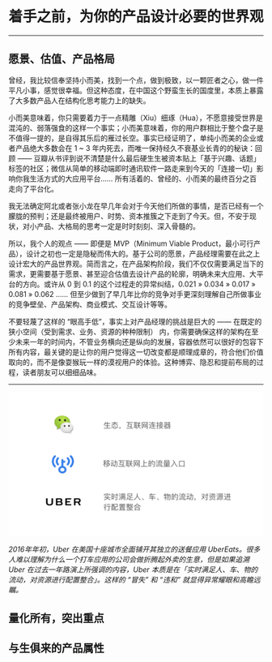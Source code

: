 # 着手之前，为你的产品设计必要的世界观

---

## 愿景、估值、产品格局

曾经，我比较信奉坚持小而美，找到一个点，做到极致，以一颗匠者之心，做一件平凡小事，感觉很幸福。但这种态度，在中国这个野蛮生长的国度里，本质上暴露了大多数产品人在结构化思考能力上的缺失。

小而美意味着，你只需要着力于一点精雕（Xiu）细琢（Hua），不愿意接受世界是混沌的、弱落强食的这样一个事实；小而美意味着，你的用户群相比于整个盘子是不值得一提的，是自得其乐后的雁过长空。事实已经证明了，单纯小而美的企业或者产品绝大多数会在 1 ~ 3 年内死去，而唯一保持经久不衰基业长青的的秘诀：回顾 —— 豆瓣从书评到说不清楚是什么最后硬生生被资本贴上「基于兴趣、话题」标签的社区；微信从简单的移动端即时通讯软件一路走来到今天的「连接一切」影响你我生活方式的大应用平台…… 所有活着的、曾经的、小而美的最终百分之百走向了平台化。

我无法确定阿北或者张小龙在早几年会对于今天他们所做的事情，是否已经有一个朦胧的预判；还是最终被用户、时势、资本推簇之下走到了今天。但，不安于现状，对小产品、大格局的思考一定是时时刻刻、深入骨髓的。

所以，我个人的观点 —— 即便是 MVP（Minimum Viable Product，最小可行产品），设计之初也一定是隐秘而伟大的。基于公司的愿景，产品经理需要在此之上设计宏大的产品世界观。简而言之，在产品架构阶段，我们不仅仅需要满足当下的需求，更需要基于愿景、甚至迎合估值去设计产品的轮廓，明确未来大应用、大平台的方向。或许从 0 到 0.1 的这个过程走的异常纠结，0.021 » 0.034 » 0.017 » 0.081 » 0.062 …… 但至少做到了早几年比你的竞争对手更深刻理解自己所做事业的竞争壁垒、产品架构、商业模式、交互设计等等。

不要轻蔑了这样的 “眼高手低”，事实上对产品经理的挑战是巨大的 —— 在既定的狭小空间（受到需求、业务、资源的种种限制） 内，你需要确保这样的架构在至少未来一年的时间内，不管业务横向还是纵向的发展，容器依然可以很好的包容下所有内容，最关键的是让你的用户觉得这一切改变都是顺理成章的，符合他们价值取向的，而不是像耍猴玩一样的漠视用户的体验。这种博弈、隐忍和提前布局的过程，读者朋友可以细细品味。


---

![](images/charter1-1.png)


*2016年年初，Uber 在美国十座城市全面铺开其独立的送餐应用 UberEats。很多人难以理解为什么一个打车应用的公司会做折腾起外卖的生意，但是如果追溯 Uber 在过去一年路演上所强调的内容，Uber 本质是在「实时满足人、车、物的流动，对资源进行配置整合」。这样的 “冒失” 和 “违和” 就显得异常耀眼和高瞻远瞩。*



## 量化所有，突出重点





## 与生俱来的产品属性
